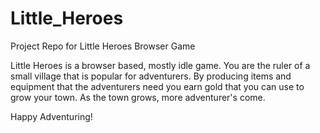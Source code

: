 Little_Heroes
=============

Project Repo for Little Heroes Browser Game

Little Heroes is a browser based, mostly idle game. You are the ruler of a small village that is popular for adventurers. By producing items and equipment that the adventurers need you earn gold that you can use to grow your town. As the town grows, more adventurer's come.

Happy Adventuring!

